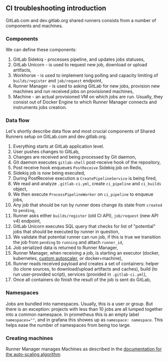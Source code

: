 ## CI troubleshooting introduction

GitLab.com and dev.gitlab.org shared runners consists from a number of components and machines.

### Components

We can define these components:

1. GitLab Sidekiq - processes pipeline, and updates jobs statuses,
1. GitLab Unicorn - is used to request new job, download or upload artifacts,
1. Workhorse - is used to implement long polling and capacity limiting of `builds/register` and `job/request` endpoint,
1. Runner Manager - is used to asking GitLab for new jobs, provision new machines and run received jobs on provisioned machines,
1. Machine - an actual provisioned VM on which jobs are run. Usually, they consist out of Docker Engine to which Runner Manager connects and instruments jobs creation.

### Data flow

Let's shortly describe data flow and most crucial components of Shared Runners setup on GitLab.com and dev.gitlab.org.

1. Everything starts at GitLab application level.
1. User pushes changes to GitLab,
1. Changes are received and being processed by Git daemon,
1. Git daemon executes `gitlab-shell` post-receive hook of the repository,
1. Post receive hook enqueues `PostReceive` Sidekiq job on Redis,
1. Sidekiq job is now being executed,
1. During PostReceive execution a `CreatePipelineService` is being fired,
1. We read and analyze `.gitlab-ci.yml`, create `ci_pipeline` and `ci_builds` object,
1. We then execute `ProcessPipelineWorker` on `ci_pipeline` to enqueue jobs,
1. Any job that should be run by runner does change its state from `created` to `pending`,
1. Runner asks either `builds/register` (old CI API), `job/request` (new API v4) endpoint,
1. GitLab Unicorn executes SQL query that checks for list of "potential" jobs that should be executed by runner in question,
1. We validate that potential runner can run job, if this is true we transition the job from `pending` to `running` and attach `runner_id`,
1. Job serialized data is returned to Runner Manager,
1. Runner Manager, when receiving a job, is starting an executor (docker, kubernetes, [custom autoscaler](https://gitlab.com/gitlab-org/ci-cd/custom-executors/autoscaler), or docker+machine),
1. Runner reads received payload and creates a set of containers: helper (to clone sources, to download/upload artifacts and caches), build (to run user-provided script), services (provided in `.gitlab-ci.yml`),
1. Once all containers do finish the result of the job is sent do GitLab,

### Namespaces
Jobs are bundled into namespaces. Usually, this is a user or group. But there is
an exception: projects with less than 10 jobs are all lumped together into a
common namespace. In prometheus this is an empty label `namespaces=""`, and in
grafana this showes up as `namespace: namespace`. This helps ease the number of
namespaces from being too large.

### Creating machines

Runner Manager manages Machines as described in the [documentation for the auto-scaling algorithm](https://gitlab.com/gitlab-org/gitlab-runner/blob/master/docs/configuration/autoscale.md#autoscaling-algorithm-and-parameters).
